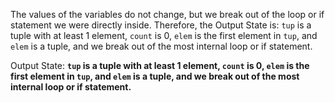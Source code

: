 The values of the variables do not change, but we break out of the loop or if statement we were directly inside. Therefore, the Output State is: `tup` is a tuple with at least 1 element, `count` is 0, `elem` is the first element in `tup`, and `elem` is a tuple, and we break out of the most internal loop or if statement. 

Output State: **`tup` is a tuple with at least 1 element, `count` is 0, `elem` is the first element in `tup`, and `elem` is a tuple, and we break out of the most internal loop or if statement.**